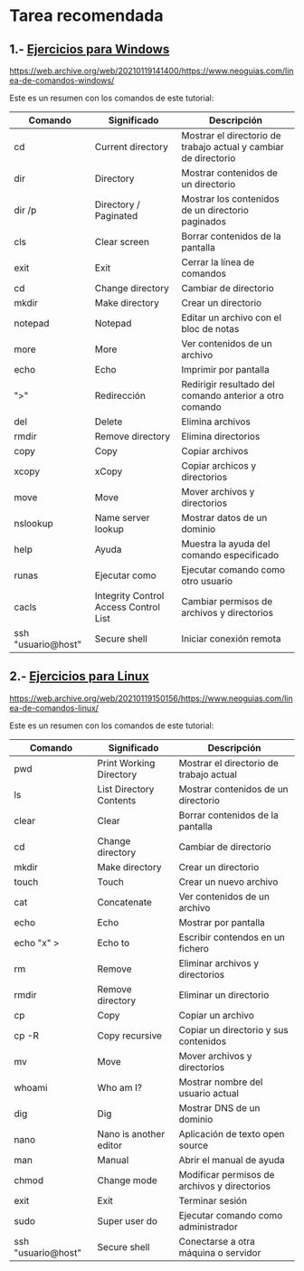 # Tarea recomendada

## 1.- [Ejercicios para Windows ](https://www.neoguias.com/linea-de-comandos-windows/)  

https://web.archive.org/web/20210119141400/https://www.neoguias.com/linea-de-comandos-windows/  

Este es un resumen con los comandos de este tutorial:

Comando	 |   Significado	    |        Descripción
--- | --- | ---  
cd	 |       Current directory	 |   Mostrar el directorio de trabajo actual y cambiar de directorio  
dir	   |     Directory	      |      Mostrar contenidos de un directorio  
dir /p	 |   Directory / Paginated |	Mostrar los contenidos de un directorio paginados  
cls	   |     Clear screen	|    Borrar contenidos de la pantalla
exit	|    Exit|	Cerrar la línea de comandos
cd	   |     Change directory|	Cambiar de directorio
mkdir	|    Make directory	|Crear un directorio
notepad	 |   Notepad|	Editar un archivo con el bloc de notas
more	 |   More|	Ver contenidos de un archivo
echo	 |   Echo|	Imprimir por pantalla
">"	    |    Redirección|	Redirigir resultado del comando anterior a otro comando
del	     |   Delete|	Elimina archivos
rmdir	|    Remove directory|	Elimina directorios
copy	|    Copy|	Copiar archivos
xcopy	|    xCopy|	Copiar archicos y directorios
move	|    Move|	Mover archivos y directorios
nslookup	|Name server lookup|	Mostrar datos de un dominio
help	|    Ayuda	|Muestra la ayuda del comando especificado
runas	 |   Ejecutar como|	Ejecutar comando como otro usuario
cacls	|    Integrity Control Access Control List	|Cambiar permisos de archivos y directorios
ssh "usuario@host"|	Secure shell	|Iniciar conexión remota


## 2.- [Ejercicios para Linux](https://www.neoguias.com/linea-de-comandos-linux/)    

https://web.archive.org/web/20210119150156/https://www.neoguias.com/linea-de-comandos-linux/  

Este es un resumen con los comandos de este tutorial:

Comando | 	Significado | 	Descripción
--- | --- | ---  
pwd | 	Print Working Directory | 	Mostrar el directorio de trabajo actual
ls | 	List Directory Contents | 	Mostrar contenidos de un directorio
clear	 | Clear | 	Borrar contenidos de la pantalla
cd | 	Change directory | 	Cambiar de directorio
mkdir | 	Make directory | 	Crear un directorio
touch | 	Touch | 	Crear un nuevo archivo
cat | 	Concatenate | 	Ver contenidos de un archivo
echo | 	Echo | 	Mostrar por pantalla
echo  "x" > | 	Echo to | 	Escribir contendos en un fichero
rm | 	Remove | 	Eliminar archivos y directorios
rmdir | 	Remove directory | 	Eliminar un directorio
cp | 	Copy | 	Copiar un archivo
cp -R | 	Copy recursive | 	Copiar un directorio y sus contenidos
mv | 	Move | 	Mover archivos y directorios
whoami | 	Who am I? | 	Mostrar nombre del usuario actual
dig | 	Dig | 	Mostrar DNS de un dominio
nano | 	Nano is another editor | 	Aplicación de texto open source
man | 	Manual | 	Abrir el manual de ayuda
chmod | 	Change mode | 	Modificar permisos de archivos y directorios
exit | 	Exit | 	Terminar sesión
sudo | 	Super user do	 | Ejecutar comando como administrador
ssh  "usuario@host"	 | Secure shell | 	Conectarse a otra máquina o servidor

